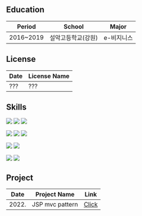 Education
---
|Period|School|Major|
|------|---|---|
|2016~2019|설악고등학교(강원)|e-비지니스|

License
---
|Date|License Name
|------|---|
|???|???|

Skills
---
<p dir="auto">
  <img src="https://img.shields.io/badge/Java-EAEAEA?style=for-the-badge&logo=Java&logoColor=white">
  <img src="https://img.shields.io/badge/JSP_MVCPattern-6DB33D?style=for-the-badge&logo=SpringBoot&logoColor=white">
  <img src="https://img.shields.io/badge/SpringBoot-6DB33F?style=for-the-badge&logo=SpringBoot&logoColor=white">
</p>

<p dir="auto">
  <img src="https://img.shields.io/badge/Dart-0175C2?style=for-the-badge&logo=Dart&logoColor=white">
  <img src="https://img.shields.io/badge/Flutter-02569B?style=for-the-badge&logo=Flutter&logoColor=white">
  <img src="https://img.shields.io/badge/VSCode-007ACC?style=for-the-badge&logo=Visual Studio Code&logoColor=white">
</p>

<p dir="auto">
  <img src="https://img.shields.io/badge/R-276DC3?style=for-the-badge&logo=R&logoColor=white">
  <img src="https://img.shields.io/badge/Python-3776AB?style=for-the-badge&logo=Python&logoColor=white">
</p>

<p dir="auto">
  <img src="https://img.shields.io/badge/MySQL-4479A1?style=for-the-badge&logo=MYSQL&logoColor=white">
  <img src="https://img.shields.io/badge/FIREBASE-C8332D?style=for-the-badge&logo=FIREBASE&logoColor=white">
</p>

Project
---
|Date|Project Name|Link|
|------|---|---|
|2022.|JSP mvc pattern|<a href = 'https://github.com/Left3to4/Allways'>Click</a>|











